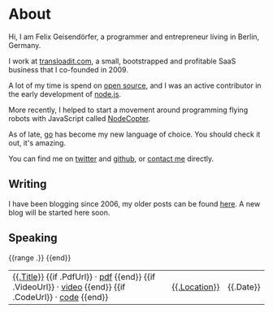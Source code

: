 # About

Hi, I am Felix Geisendörfer, a programmer and entrepreneur living in Berlin, Germany.

I work at [transloadit.com](http://transloadit.com/),
a small, bootstrapped and profitable SaaS business that I co-founded in 2009.

A lot of my time is spend on [open source](/open-source), and I was an active contributor in
the early development of [node.js](http://nodejs.org/).

More recently, I helped to start a movement around programming flying
robots with JavaScript called [NodeCopter](http://nodecopter.com/).

As of late, [go](http://golang.org/) has become my new language of choice. You
should check it out, it's amazing.

You can find me on [twitter](https://twitter.com/felixge) and
[github](https://github.com/felixge), or [contact me](/contact) directly.

## Writing

I have been blogging since 2006, my older posts can be found
[here](http://debuggable.com/posts/archive). A new blog will be started here
soon.

## Speaking

<table class="toc">
  <tbody>
    {{range .}}
    <tr>
      <td class="title">
        <span>
          <a href="{{.Url}}">{{.Title}}</a>
          {{if .PdfUrl}}
          &middot; <a href="{{.PdfUrl}}">pdf</a>
          {{end}}
          {{if .VideoUrl}}
          &middot; <a href="{{.VideoUrl}}">video</a>
          {{end}}
          {{if .CodeUrl}}
          &middot; <a href="{{.CodeUrl}}">code</a>
          {{end}}
        </span>
      </td>
      <td class="location"><span><a href="{{.EventUrl}}">{{.Location}}</a></span></td>
      <td class="date"><span>{{.Date}}</span></td>
    </tr>
    {{end}}
  </tbody>
</table>
